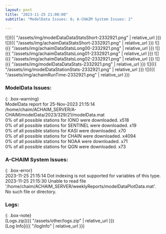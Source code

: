 ```yaml
---
layout: post
title: "2023-11-25 21:00:00"
subtitle: "ModelData Issues: 6; A-CHAIM System Issues: 2"

---
```


![]({{ "/assets/img/modelDataDataStatsShort-2332921.png" | relative_url }})
![]({{ "/assets/img/achaimDataStatsShort-2332921.png" | relative_url }})
![]({{ "/assets/img/achaimDataStatsLong00-2332921.png" | relative_url }})
![]({{ "/assets/img/achaimDataStatsLong01-2332921.png" | relative_url }})
![]({{ "/assets/img/achaimDataStatsLong02-2332921.png" | relative_url }})
![]({{ "/assets/img/modelDataDataStats-2332921.png" | relative_url }})
![]({{ "/assets/img/modelDataStationStats-2332921.png" | relative_url }})
![]({{ "/assets/img/achaimRunTime-2332921.png" | relative_url }})


### ModelData Issues:  
  
{: .box-warning}  
 ModelData report for 25-Nov-2023 21:15:14   
 /home/chaim/ACHAIM_SERVER/A-CHAIM/modelData/2023/329/21/modelData.mat   
 0% of all possible stations for IONO were downloaded. x518   
 0% of all possible stations for SENTINEL were downloaded. x19   
 0% of all possible stations for KASI were downloaded. x70   
 0% of all possible stations for CHAIN were downloaded. x4094   
 0% of all possible stations for NOAA were downloaded. x71   
 0% of all possible stations for QGN were downloaded. x73   
  
### A-CHAIM System Issues:  
  
{: .box-error}  
2023-11-25 21:15:14 Dot indexing is not supported for variables of this type.  
2023-11-25 21:15:30 Unable to read file '/home/chaim/ACHAIM_SERVER/weeklyReports/modelDataPlotData.mat'. No such file or directory.  

### Logs:  
  
{: .box-note}  
[Logs.zip]({{ "/assets/other/logs.zip" | relative_url }})  
[Log Info]({{ "/logInfo" | relative_url }})  
